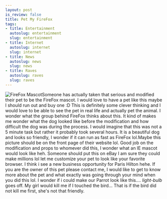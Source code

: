 ```yaml
--- 
layout: post
is_review: false
title: Pet My FireFox
tags: 
- title: Entertainment
  autoslug: entertainment
  slug: entertainment
- title: Internet
  autoslug: internet
  slug: internet
- title: News
  autoslug: news
  slug: news
- title: Raves
  autoslug: raves
  slug: raves
---
```

![FireFox Mascot](http://www.josephcrawford.com/wp-content/uploads/2007/02/firefox.jpg)Someone has actually taken that serious and modified their pet to be the FireFox mascot.  I would love to have a pet like this maybe I should run out and buy one :D  This is definitely some clever thinking and I would love to be able to see the pet in real life and actually pet the animal.  I wonder what the group behind FireFox thinks about this.  It kind of makes me wonder what the dog looked like before the modification and how difficult the dog was during the process.  I would imagine that this was not a 5 minute task but rather it probably took several hours.  It is a beautiful dog and looks so friendly, I wonder if it can run as fast as FireFox lol.Maybe this picture should be on the front page of their website lol.  Good job on the modification and props to whomever did this, I wonder what an IE mascot would look like heh.  Someone should put this on eBay I am sure they could make millions lol let me customize your pet to look like your favorite browser.  I think i see a new business opportunity for Paris Hilton hehe.  If you are the owner of this pet please contact me, I would like to get to know more about the pet and what exactly was going through your mind when you did this lol.  I wonder if i could make our Parrot look like this.... *light-bulb* goes off.  My girl would kill me if I touched the bird...  That is if the bird did not kill me first, she's not that friendly.
